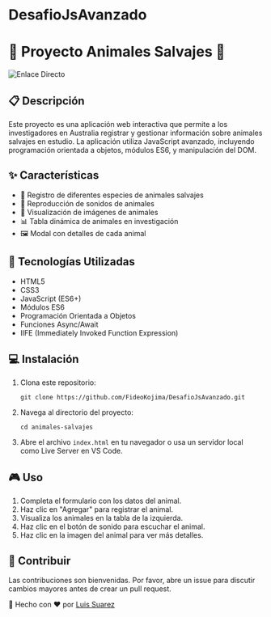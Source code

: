 # DesafioJsAvanzado

# 🦁 Proyecto Animales Salvajes 🐺

![Enlace Directo](https://desafio-js-avanzado.vercel.app/)

## 📋 Descripción

Este proyecto es una aplicación web interactiva que permite a los investigadores en Australia registrar y gestionar información sobre animales salvajes en estudio. La aplicación utiliza JavaScript avanzado, incluyendo programación orientada a objetos, módulos ES6, y manipulación del DOM.

## ✨ Características

- 🐾 Registro de diferentes especies de animales salvajes
- 🎵 Reproducción de sonidos de animales
- 📸 Visualización de imágenes de animales
- 📊 Tabla dinámica de animales en investigación
- 🖼️ Modal con detalles de cada animal

## 🚀 Tecnologías Utilizadas

- HTML5
- CSS3
- JavaScript (ES6+)
- Módulos ES6
- Programación Orientada a Objetos
- Funciones Async/Await
- IIFE (Immediately Invoked Function Expression)

## 💻 Instalación

1. Clona este repositorio:
   ```
   git clone https://github.com/FideoKojima/DesafioJsAvanzado.git
   ```
2. Navega al directorio del proyecto:
   ```
   cd animales-salvajes
   ```
3. Abre el archivo `index.html` en tu navegador o usa un servidor local como Live Server en VS Code.

## 🎮 Uso

1. Completa el formulario con los datos del animal.
2. Haz clic en "Agregar" para registrar el animal.
3. Visualiza los animales en la tabla de la izquierda.
4. Haz clic en el botón de sonido para escuchar el animal.
5. Haz clic en la imagen del animal para ver más detalles.

## 👥 Contribuir

Las contribuciones son bienvenidas. Por favor, abre un issue para discutir cambios mayores antes de crear un pull request.

🐘 Hecho con ❤️ por [Luis Suarez](https://github.com/FideoKojima)